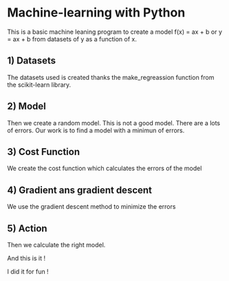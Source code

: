 # Machine-learning with Python

This is a basic machine leaning program to create a model f(x) = ax + b or y = ax + b from datasets of y as a function of x.


## 1) Datasets

The datasets used is created thanks the make_regreassion function from the scikit-learn library.

## 2) Model

Then we create a random model. This is not a good model. There are a lots of errors. Our work is to find a model with a minimun of errors.

## 3) Cost Function

We create the cost function which calculates the errors of the model

## 4) Gradient ans gradient descent

We use the gradient descent method to minimize the errors

## 5) Action

Then we calculate the right model.

And this is it !

I did it for fun !



